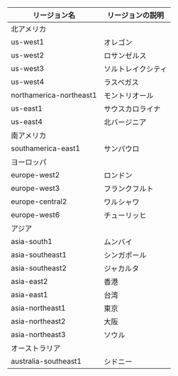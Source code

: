 |リージョン名	|リージョンの説明|
|-|-|
|北アメリカ||
|us-west1|	オレゴン|
us-west2|ロサンゼルス|
us-west3|ソルトレイクシティ|
us-west4|ラスベガス|
northamerica-northeast1|モントリオール|
us-east1|サウスカロライナ|
us-east4|北バージニア|
南アメリカ||
southamerica-east1|サンパウロ|
ヨーロッパ||
europe-west2|ロンドン|
europe-west3|フランクフルト|
europe-central2|ワルシャワ|
europe-west6|チューリッヒ|
アジア||
asia-south1|ムンバイ|
asia-southeast1|シンガポール|
asia-southeast2|ジャカルタ|
asia-east2|香港|
asia-east1|台湾|
asia-northeast1|東京|
asia-northeast2|大阪|
asia-northeast3|ソウル|
オーストラリア||
australia-southeast1|シドニー|